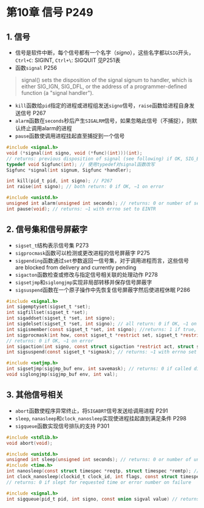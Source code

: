 # 第10章 信号 P249

## 1. 信号
* 信号是软件中断，每个信号都有一个名字（*signo*），这些名字都以`SIG`开头，`Ctrl+C`: SIGINT, `Ctrl+\`: SIGQUIT 见P251表
* 函数`signal` P256
 > signal() sets the disposition of the signal signum to handler, which is either SIG_IGN, SIG_DFL, or the address of a programmer-defined function (a "signal handler").
* `kill`函数给`pid`指定的进程或进程组发送`signo`信号，`raise`函数给进程自身发送信号 P267
* `alarm`函数在`seconds`秒后产生`SIGALRM`信号，如果忽略此信号（不捕捉），则默认终止调用alarm的进程
* `pause`函数使调用进程挂起直至捕捉到一个信号



```c
#include <signal.h>
void (*signal(int signo, void (*func)(int)))(int);
// returns: previous disposition of signal (see following) if OK, SIG_ERR on error
typedef void Sigfunc(int); // 使用typedef对signal函数改写
Sigfunc *signal(int signum, Sigfunc *handler);

int kill(pid_t pid, int signo); // P267
int raise(int signo); // both return: 0 if OK, −1 on error

#include <unistd.h>
unsigned int alarm(unsigned int seconds); // returns: 0 or number of seconds until previously set alarm
int pause(void); // returns: −1 with errno set to EINTR
```



## 2. 信号集和信号屏蔽字

* `sigset_t`结构表示信号集 P273
* `sigprocmask`函数可以检测或更改进程的信号屏蔽字 P275
* `sigpending`函数通过`set`参数返回一信号集，对于调用进程而言，这些信号 are blocked from delivery and currently pending
* `sigacton`函数检查或修改与指定信号相关联的处理动作 P278
* `sigsetjmp`和`siglongjmp`实现非局部转移并保存信号屏蔽字
* `sigsuspend`函数在一个原子操作中先恢复信号屏蔽字然后使进程休眠 P286

```c
#include <signal.h>
int sigemptyset(sigset_t *set);
int sigfillset(sigset_t *set);
int sigaddset(sigset_t *set, int signo);
int sigdelset(sigset_t *set, int signo); // all return: 0 if OK, −1 on error
int sigismember(const sigset_t *set, int signo); //returns: 1 if true, 0 if false, −1 on error
int sigprocmask(int how, const sigset_t *restrict set, sigset_t *restrict oset);
// returns: 0 if OK, −1 on error
int sigaction(int signo, const struct sigaction *restrict act, struct sigaction *restrict oact); //returns: 0 if OK, −1 on error
int sigsuspend(const sigset_t *sigmask); // returns: −1 with errno set to EINTR

#include <setjmp.h>
int sigsetjmp(sigjmp_buf env, int savemask); // returns: 0 if called directly, nonzero if returning from a call to siglongjmp
void siglongjmp(sigjmp_buf env, int val);
```



## 3. 其他信号相关

* `abort`函数使程序异常终止，将`SIGABRT`信号发送给调用进程 P291
* `sleep`, `nanasleep`和`clock_nanosleep`实现使进程挂起直到满足条件 P298
* `sigqueue`函数实现信号排队的支持 P301

```c
#include <stdlib.h>
void abort(void);

#include <unistd.h>
unsigned int sleep(unsigned int seconds); // returns: 0 or number of unslept seconds
#include <time.h>
int nanosleep(const struct timespec *reqtp, struct timespec *remtp); // returns: 0 if slept for requested time or −1 on error
int clock_nanosleep(clockid_t clock_id, int flags, const struct timespec *reqtp, struct timespec *remtp);
// returns: 0 if slept for requested time or error number on failure

#include <signal.h>
int sigqueue(pid_t pid, int signo, const union sigval value) // returns: 0 if OK, −1 on error
```

